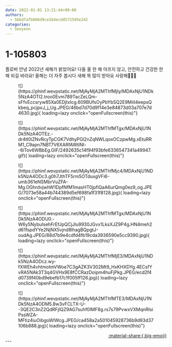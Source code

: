 ```yaml
---
date: 2022-01-01 13:21:44+09:00
authors:
  - 56bdfafb606d9ce1b4ecdd572595e242
categories:
  - Seoyeon
---
```


# 1-105803

<div class="post-container" markdown="1">
<div class="content-container md-sidebar__scrollwrap" markdown="1">

플로버 안녕 2022년 새해가 밝았어요! 다들 올 한 해 아프지 않고, 안전하고 건강한 한 해 되길 바라요! 올해는 더 자주 봅시다 새해 복 많이 받아요 사랑해🥳🎉💕
<figure markdown="1">
![](https://phinf.wevpstatic.net/MjAyMjA2MThfMjIy/MDAxNjU1NDk5NzA4OTI2.troo0Evm789TacZeLQm-sFfvEccsryw85Xa0EDjtxIcg.609BUfsOyPbYbSQ2E9MiiI4eepsQkbeq_pcjpxJ_j_Ug.JPEG/46bd7d70d9f14e3e84873d03a707e7d4630.jpg){ loading=lazy onclick="openFullscreen(this)"}
</figure>

<figure markdown="1">
![](https://phinf.wevpstatic.net/MjAyMjA2MThfMTgx/MDAxNjU1NDk5NzA4OTEz.-dr4tI0iZNvRcyTpCGK7VdhyPGl2nZqNWLqoxOCzpwMg.xEtuRRM1_C9apn7NBT7V6XARfAWtlNl--6iTov6WBbEg.GIF/2492635c14f94f93bfe6336547341a49947.gif){ loading=lazy onclick="openFullscreen(this)"}
</figure>

<figure markdown="1">
![](https://phinf.wevpstatic.net/MjAyMjA2MThfMjc4/MDAxNjU1NDk5NzA4ODc3.g0h7JthTF5rm5OTduxgVFi6-umb361eNSMbrVuZFA-Mg.OGhrdvjwhW1DpfNfM1masHT0jpfiQaA6urQmg0ez9_og.JPEG/7073e58a44b744389d5ef698fa1f31f8128.jpg){ loading=lazy onclick="openFullscreen(this)"}
</figure>

<figure markdown="1">
![](https://phinf.wevpstatic.net/MjAyMjA2MThfMTgx/MDAxNjU1NDk5NzA4ODU0.-W6y5NybuIsehFrEfJpQCjJlu9930JGvx1LksXJZ9P4g.HN4meh2d61fspdYYe2NjNX5vjnd8lhagBQpgtJ-oudAg.JPEG/88d7b9e4cdfd4fb19cda3936590e5cc9390.jpg){ loading=lazy onclick="openFullscreen(this)"}
</figure>

<figure markdown="1">
![](https://phinf.wevpstatic.net/MjAyMjA2MThfMjE3/MDAxNjU1NDk5NzA4ODcz.wy-fXWEh4vhtmotmVWoe7C3gAZK3V302Mt9_HxKHXDYg.4ECsfYvRA5NAk3T3q4GVHx9E8fCCRazDoipm4huFjPkg.JPEG/ecd2f4d0739f40bd9ebefb17c1f005ff126.jpg){ loading=lazy onclick="openFullscreen(this)"}
</figure>

<figure markdown="1">
![](https://phinf.wevpstatic.net/MjAyMjA2MThfMTE3/MDAxNjU1NDk5NzA4ODM5.8w3vFCLTX-U--3QE2C3nZ2QdRFjIQZ9AG7suhf0lMF8g.rs7s79PvwxVXMqnRIsiPssWZA-MFtiz4iuOibgoWIWcg.JPEG/ca458a2a501045928736b9d93d37106b888.jpg){ loading=lazy onclick="openFullscreen(this)"}
</figure>


</div>
</div>

<div style="text-align: right;" markdown="1">
<a href="https://weverse.io/fromis9/artist/1-105803" style="text-align: right;">:material-share:{.big-emoji}</a>
</div>
---
